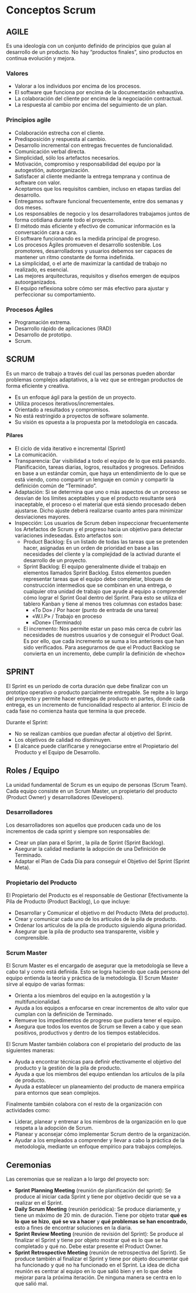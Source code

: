 # Conceptos Scrum

## AGILE
Es una ideología con un conjunto definido de principios que guían al desarrollo de un producto. No hay “productos finales”, sino productos en continua evolución y mejora.

### Valores
- Valorar a los individuos por encima de los procesos.
- El software que funciona por encima de la documentación exhaustiva.
- La colaboración del cliente por encima de la negociación contractual.
- La respuesta al cambio por encima del seguimiento de un plan.

### Principios agile
- Colaboración estrecha con el cliente.
- Predisposición y respuesta al cambio.
- Desarrollo incremental con entregas frecuentes de funcionalidad.
- Comunicación verbal directa.
- Simplicidad, sólo los artefactos necesarios.
- Motivación, compromiso y responsabilidad del equipo por la autogestión, autoorganización.
- Satisfacer al cliente mediante la entrega temprana y continua de software con valor.
- Aceptamos que los requisitos cambien, incluso en etapas tardías del desarrollo. 
- Entregamos software funcional frecuentemente, entre dos semanas y dos meses.
- Los responsables de negocio y los desarrolladores trabajamos juntos de forma cotidiana durante todo el proyecto.
- El método más eficiente y efectivo de comunicar información es la conversación cara a cara.
- El software funcionando es la medida principal de progreso.
- Los procesos Ágiles promueven el desarrollo sostenible. Los promotores, desarrolladores y usuarios debemos ser capaces de mantener un ritmo constante de forma indefinida.
- La simplicidad, o el arte de maximizar la cantidad de trabajo no realizado, es esencial.
- Las mejores arquitecturas, requisitos y diseños emergen de equipos autoorganizados.
- El equipo reflexiona sobre cómo ser más efectivo para ajustar y perfeccionar su comportamiento.

### Procesos Ágiles
-	Programación extrema.
-	Desarrollo rápido de aplicaciones (RAD)
-	Desarrollo de prototipo.
-	Scrum.

## SCRUM
Es un marco de trabajo a través del cual las personas pueden abordar problemas complejos adaptativos, a la vez que se entregan productos de forma eficiente y creativa.

- Es un enfoque ágil para la gestión de un proyecto. 
- Utiliza procesos iterativos/incrementales.
- Orientado a resultados y compromisos.
- No está restringido a proyectos de software solamente.
- Su visión es opuesta a la propuesta por la metodología en cascada.

#### Pilares
- El ciclo de vida iterativo e incremental (Sprint)
- La comunicación.
- Transparencia: Dar visibilidad a todo el equipo de lo que está pasando. Planificación, tareas diarias, logros, resultados y progresos. Definidos en base a un estándar común, que haya un entendimiento de lo que se está viendo, como compartir un lenguaje en común y compartir la definición común de “Terminado”.
- Adaptación: Si se determina que uno o más aspectos de un proceso se desvían de los límites aceptables y que el producto resultante será inaceptable, el proceso o el material que está siendo procesado deben ajustarse. Dicho ajuste deberá realizarse cuanto antes para minimizar desviaciones mayores.
- Inspección: Los usuarios de Scrum deben inspeccionar frecuentemente los Artefactos de Scrum y el progreso hacia un objetivo para detectar variaciones indeseadas. Esto artefactos son:  
  - Product Backlog: Es un listado de todas las tareas que se pretenden hacer, asignadas en un orden de prioridad en base a las necesidades del cliente y la complejidad de la activiad durante el desarrollo de un proyecto.
  - Sprint Backlog: El equipo generalmente divide el trabajo en elementos llamados Sprint Backlog. Estos elementos pueden representar tareas que el equipo debe completar, bloques de construcción intermedios que se combinan en una entrega, o cualquier otra unidad de trabajo que ayude al equipo a comprender cómo lograr el Sprint Goal dentro del Sprint. Para esto se utiliza el tablero Kanban y tiene al menos tres columnas con estados base:
    - «To Do» / Por hacer (punto de entrada de una tarea)
    - «W.I.P» / Trabajo en proceso
    - «Done» (Terminado) 
  - El incremento: Nos permite estar un paso más cerca de cubrir las necesidades de nuestros usuarios y de conseguir el Product Goal. Es por ello, que cada incremento se suma a los anteriores que han sido verificados. Para asegurarnos de que el Product Backlog se convierta en un incremento, debe cumplir la definición de «hecho» 

## SPRINT 
El Sprint es un período de corta duración que debe finalizar con un prototipo operativo o producto parcialmente entregable. Se repite a lo largo del proyecto y permite hacer entregas de producto en partes, donde cada entrega, es un incremento de funcionalidad respecto al anterior. El inicio de cada fase no comienza hasta que termina la que precede.

Durante el Sprint:
- No se realizan cambios que puedan afectar al objetivo del Sprint.
- Los objetivos de calidad no disminuyen.
- El alcance puede clarificarse y renegociarse entre el Propietario del Producto y el Equipo de Desarrollo.

## Roles / Equipo

La unidad fundamental de Scrum es un equipo de personas (Scrum Team). Cada equipo consiste en un Scrum Master, un propietario del producto (Product Owner) y desarrolladores (Developers).

### Desarrolladores
Los desarrolladores son aquellos que producen cada uno de los incrementos de cada sprint y siempre son responsables de:
- Crear un plan para el Sprint , la pila de Sprint (Sprint Backlog).
- Asegurar la calidad mediante la adopción de una Definición de Terminado.
- Adaptar el Plan de Cada Día para conseguir el Objetivo del Sprint (Sprint Meta).
  
### Propietario del Producto
El Propietario del Producto es el responsable de Gestionar Efectivamente la Pila de Producto (Product Backlog), Lo que incluye:
- Desarrollar y Comunicar el objetivo m del Producto (Meta del producto).
- Crear y comunicar cada uno de los artículos de la pila de producto.
- Ordenar los artículos de la pila de producto siguiendo alguna prioridad.
- Asegurar que la pila de producto sea transparente, visible y comprensible.
  
### Scrum Master
El Scrum Master es el encargado de asegurar que la metodología se lleve a cabo tal y como está definida. Esto se logra haciendo que cada persona del equipo entienda la teoría y práctica de la metodología. El Scrum Master sirve al equipo de varias formas:
- Orienta a los miembros del equipo en la autogestión y la multifuncionalidad.
- Ayuda a los equipos a enfocarse en crear incrementos de alto valor que cumplan con la definición de Terminado.
- Remueve los impedimentos de progreso que pudiera tener el equipo.
- Asegura que todos los eventos de Scrum se lleven a cabo y que sean positivos, productivos y dentro de los tiempos establecidos.

El Scrum Master también colabora con el propietario del producto de las siguientes maneras:
- Ayuda a encontrar técnicas para definir efectivamente el objetivo del producto y la gestión de la pila de producto.
- Ayuda a que los miembros del equipo entiendan los artículos de la pila de producto.
- Ayuda a establecer un planeamiento del producto de manera empírica para entornos que sean complejos.
    
Finalmente también colabora con el resto de la organización con actividades como:
- Liderar, planear y entrenar a los miembros de la organización en lo que respeta a la adopción de Scrum.
- Planear y aconsejar cómo implementar Scrum dentro de la organización.
- Ayudar a los empleados a comprender y llevar a cabo la práctica de la metodología, mediante un enfoque empírico para trabajos complejos.

    
## Ceremonias
Las ceremonias que se realizan a lo largo del proyecto son:
- **Sprint Planning Meeting** (reunión de planificación del sprint): Se produce al iniciar cada
Sprint y tiene por objetivo decidir que se va a realizar en el Sprint. 
- **Daily Scrum Meeting** (reunión periódica): Se produce diariamente, y tiene un máximo de
20 min. de duración. Tiene por objeto tratar **qué es lo que se hizo**, **qué se va a hacer** y
**qué problemas se han encontrado**, esto a fines de encontrar soluciones en la diaria.
- **Sprint Review Meeting** (reunión de revisión del Sprint): Se produce al finalizar el Sprint y
tiene por objeto mostrar qué es lo que se ha completado y qué no. Debe estar presente el Product Owner.
- **Sprint Retrospective Meeting** (reunión de retrospectiva del Sprint). Se produce también al
finalizar el Sprint y tiene por objeto documentar qué ha funcionado y qué no ha funcionado
en el Sprint. La idea de dicha reunión es centrar al equipo en lo que salió bien y en lo que
debe mejorar para la próxima iteración. De ninguna manera se centra en lo que salió mal.